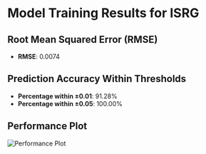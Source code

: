 # Model Training Results for ISRG

## Root Mean Squared Error (RMSE)
- **RMSE**: 0.0074

## Prediction Accuracy Within Thresholds
- **Percentage within ±0.01**: 91.28%
- **Percentage within ±0.05**: 100.00%

## Performance Plot
![Performance Plot](../imgs/ISRG.png)
